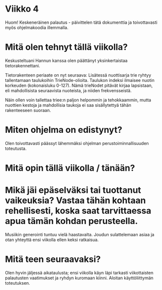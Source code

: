 # Viikko 4

Huom! Keskeneräinen palautus - päivittelen tätä dokumenttia ja toivottavasti myös ohjelmakoodia illemmalla.

# Mitä olen tehnyt tällä viikolla?

Keskusteltuani Hannun kanssa olen päättänyt yksinkertaistaa tietorakennettani. 

Tietorakenteen periaate on nyt seuraava:
Lisätessä nuottisarja trie ryhtyy tallentamaan taulukoihin TrieNode-olioita. Taulukon indeksi ilmaisee nuotin korkeuden (kokonaisluku 0-127).
Nämä trieNodet pitävät kirjaa lapsistaan, eli mahdollisista seuraavista nuoteista, ja niiden frekvensseistä.

Näin ollen voin tallettaa triee:n paljon helpommin ja tehokkaammin, mutta nuottien kestoja ja mahdollisia taukoja ei saa sisällytettyä tähän rakenteeseen suoraan. 

# Miten ohjelma on edistynyt?

Olen toivottavasti päässyt lähemmäksi ohjelman perustoiminnallisuuden toteutusta.

# Mitä opin tällä viikolla / tänään?


# Mikä jäi epäselväksi tai tuottanut vaikeuksia? Vastaa tähän kohtaan rehellisesti, koska saat tarvittaessa apua tämän kohdan perusteella.

Musiikin generointi tuntuu vielä haastavalta. Joudun sulattelemaan asiaa ja otan yhteyttä ensi viikolla ellen keksi ratkaisua.

# Mitä teen seuraavaksi?

Olen hyvin jäljessä aikataulusta; ensi viikolla käyn läpi tarkasti viikottaisten palautusten vaatimukset ja ryhdyn kuromaan kiinni.
Aloitan käyttöliittymän toteutuksen.
